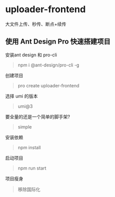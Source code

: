# uploader-frontend
大文件上传、秒传、断点+续传





## 使用 Ant Design Pro 快速搭建项目

安装ant design 和 pro-cli

> npm i @ant-design/pro-cli -g

创建项目

> pro create uploader-frontend

选择 umi 的版本

> umi@3

要全量的还是一个简单的脚手架?

> simple

安装依赖

> npm install

启动项目

> npm run start

项目瘦身

> 移除国际化

